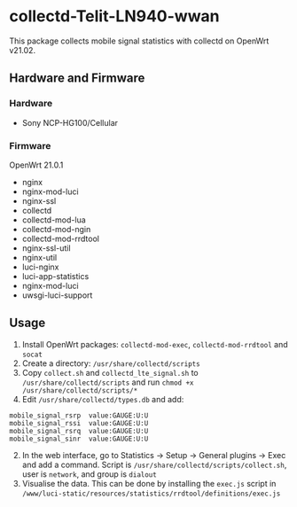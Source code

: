 # collectd-Telit-LN940-wwan

This package collects mobile signal statistics with collectd on OpenWrt v21.02. 

## Hardware and Firmware
### Hardware
- Sony NCP-HG100/Cellular
### Firmware
OpenWrt 21.0.1
- nginx
- nginx-mod-luci
- nginx-ssl
- collectd
- collectd-mod-lua
- collectd-mod-ngin
- collectd-mod-rrdtool
- nginx-ssl-util
- nginx-util
- luci-nginx
- luci-app-statistics
- nginx-mod-luci
- uwsgi-luci-support

## Usage
1. Install OpenWrt packages: `collectd-mod-exec`, `collectd-mod-rrdtool` and `socat`
2. Create a directory: `/usr/share/collectd/scripts`
3. Copy `collect.sh` and `collectd_lte_signal.sh` to `/usr/share/collectd/scripts` and run `chmod +x /usr/share/collectd/scripts/*`
4. Edit `/usr/share/collectd/types.db` and add:
```
mobile_signal_rsrp	value:GAUGE:U:U
mobile_signal_rssi	value:GAUGE:U:U
mobile_signal_rsrq	value:GAUGE:U:U
mobile_signal_sinr	value:GAUGE:U:U
```
2. In the web interface, go to Statistics -> Setup -> General plugins -> Exec
   and add a command. Script is `/usr/share/collectd/scripts/collect.sh`, user
   is `network`, and group is `dialout`
3. Visualise the data. This can be done by installing the `exec.js` script in
    `/www/luci-static/resources/statistics/rrdtool/definitions/exec.js`
